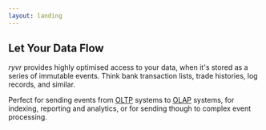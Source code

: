 ```yaml
---
layout: landing
---
```


## Let Your Data Flow

*ryvr* provides highly optimised access to your data, when it's stored as a series of immutable events.
Think bank transaction lists, trade histories, log records, and similar. 
 
Perfect for sending events from [OLTP](https://en.wikipedia.org/wiki/Online_transaction_processing) systems to [OLAP](https://en.wikipedia.org/wiki/Online_analytical_processing) systems, for indexing, reporting and analytics, or for sending though to complex event processing.



